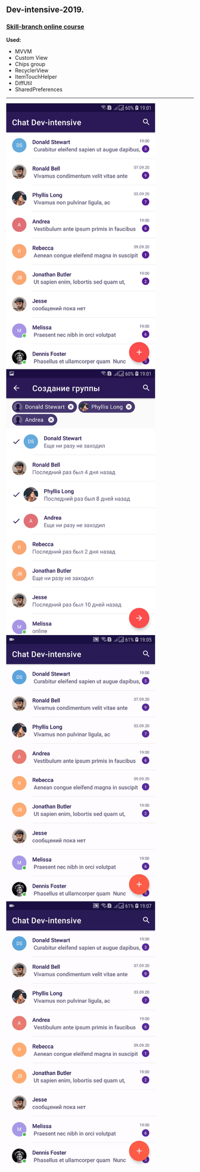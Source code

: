 ## Dev-intensive-2019.
### [Skill-branch online course ](https://skill-branch.ru)
**Used:**
*	MVVM
*	Custom View
*	Chips group
*	RecyclerView
*	ItemTouchHelper
*	DiffUtil
*	SharedPreferences
____
<img src="Screenshot_1_Chat Dev-intensive.jpg" width="400"> <img src="Screenshot_2_Chat Dev-intensive.jpg" width="400">
<img src="archive_logic.gif" width="400"> <img src="search_rv.gif" width="400">
